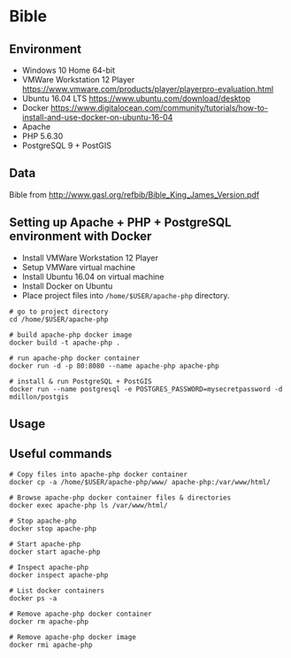 # Bible


## Environment

* Windows 10 Home 64-bit
* VMWare Workstation 12 Player https://www.vmware.com/products/player/playerpro-evaluation.html
* Ubuntu 16.04 LTS https://www.ubuntu.com/download/desktop
* Docker https://www.digitalocean.com/community/tutorials/how-to-install-and-use-docker-on-ubuntu-16-04
* Apache
* PHP 5.6.30
* PostgreSQL 9 + PostGIS


## Data

Bible from http://www.gasl.org/refbib/Bible_King_James_Version.pdf


## Setting up Apache + PHP + PostgreSQL environment with Docker

* Install VMWare Workstation 12 Player
* Setup VMWare virtual machine
* Install Ubuntu 16.04 on virtual machine
* Install Docker on Ubuntu
* Place project files into `/home/$USER/apache-php` directory.
```
# go to project directory
cd /home/$USER/apache-php

# build apache-php docker image
docker build -t apache-php .

# run apache-php docker container
docker run -d -p 80:8080 --name apache-php apache-php

# install & run PostgreSQL + PostGIS
docker run --name postgresql -e POSTGRES_PASSWORD=mysecretpassword -d mdillon/postgis
```

## Usage




## Useful commands

```
# Copy files into apache-php docker container
docker cp -a /home/$USER/apache-php/www/ apache-php:/var/www/html/

# Browse apache-php docker container files & directories
docker exec apache-php ls /var/www/html/

# Stop apache-php
docker stop apache-php

# Start apache-php
docker start apache-php

# Inspect apache-php
docker inspect apache-php

# List docker containers
docker ps -a

# Remove apache-php docker container
docker rm apache-php

# Remove apache-php docker image
docker rmi apache-php
```
